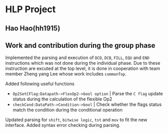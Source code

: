 # HLP Project  
## Hao Hao(hh1915)

## Work and contribution during the group phase 

Implemented the parsing and execution of `DCD`, `DCB`, `FILL`, `EQU` and `END` instructions which was not done during the individual phase. Due to these instruction are excuted at the top level, it is done in cooperation with team member Zheng yang Lee whose work includes `commonTop`.   

Added following useful functions
* `Op2SetCFlag:Datapath->FlexOp2->bool option` | Parse the `C flag` update status during the calculation of the flexible Op2
* `checkCond:DataPath->Condition->bool` | Check whether the flags status match the condition during the conditional operation

Updated parsing for `shift`, `bitwise logic`, `tst` and `mov` to fit the new interface. Added syntax error checking during parsing. 
    









